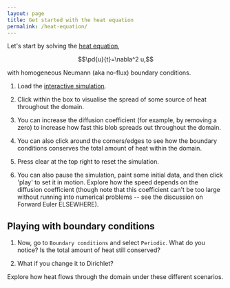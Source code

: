 ```yaml
---
layout: page
title: Get started with the heat equation
permalink: /heat-equation/
---
```

Let's start by solving the [heat equation](https://en.wikipedia.org/wiki/Heat_equation),

$$\pd{u}{t}=\nabla^2 u,$$

with homogeneous Neumann (aka no-flux) boundary conditions.

1. Load the [interactive simulation](/sim/reaction_diffusion_generic.html?preset=heatEquation). 

1. Click within the box to visualise the spread of some source of heat throughout the domain. 

1. You can increase the diffusion coefficient (for example, by removing a zero) to increase how fast this blob spreads out throughout the domain. 

1. You can also click around the corners/edges to see how the boundary conditions conserves the total amount of heat within the domain. 

1. Press clear at the top right to reset the simulation. 

1. You can also pause the simulation, paint some initial data, and then click 'play' to set it in motion. Explore how the speed depends on the diffusion coefficient (though note that this coefficient can't be too large without running into numerical problems -- see the discussion on Forward Euler ELSEWHERE). 

## Playing with boundary conditions

1. Now, go to `Boundary conditions` and select `Periodic`. What do you notice? Is the total amount of heat still conserved? 

1. What if you change it to Dirichlet? 

Explore how heat flows through the domain under these different scenarios.
